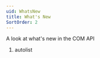 ```yaml
---
uid: WhatsNew
title: What's New
SortOrder: 2
---
```


A look at what's new in the COM API

1. autolist
